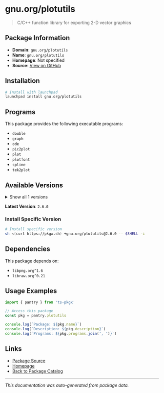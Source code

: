 # gnu.org/plotutils

> C/C++ function library for exporting 2-D vector graphics

## Package Information

- **Domain**: `gnu.org/plotutils`
- **Name**: `gnu.org/plotutils`
- **Homepage**: Not specified
- **Source**: [View on GitHub](https://github.com/pkgxdev/pantry/tree/main/projects/gnu.org/plotutils/package.yml)

## Installation

```bash
# Install with launchpad
launchpad install gnu.org/plotutils
```

## Programs

This package provides the following executable programs:

- `double`
- `graph`
- `ode`
- `pic2plot`
- `plot`
- `plotfont`
- `spline`
- `tek2plot`

## Available Versions

<details>
<summary>Show all 1 versions</summary>

- `2.6.0`

</details>

**Latest Version**: `2.6.0`

### Install Specific Version

```bash
# Install specific version
sh <(curl https://pkgx.sh) +gnu.org/plotutils@2.6.0 -- $SHELL -i
```

## Dependencies

This package depends on:

- `libpng.org^1.6`
- `libraw.org^0.21`

## Usage Examples

```typescript
import { pantry } from 'ts-pkgx'

// Access this package
const pkg = pantry.plotutils

console.log(`Package: ${pkg.name}`)
console.log(`Description: ${pkg.description}`)
console.log(`Programs: ${pkg.programs.join(', ')}`)
```

## Links

- [Package Source](https://github.com/pkgxdev/pantry/tree/main/projects/gnu.org/plotutils/package.yml)
- [Homepage](#)
- [Back to Package Catalog](../../package-catalog.md)

---

*This documentation was auto-generated from package data.*
